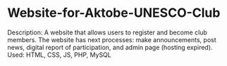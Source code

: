 # Website-for-Aktobe-UNESCO-Club
Description: A website that allows users to register and become club members. The website has next processes: make announcements, post news, digital report of participation, and admin page (hosting expired). Used: HTML, CSS, JS, PHP, MySQL
